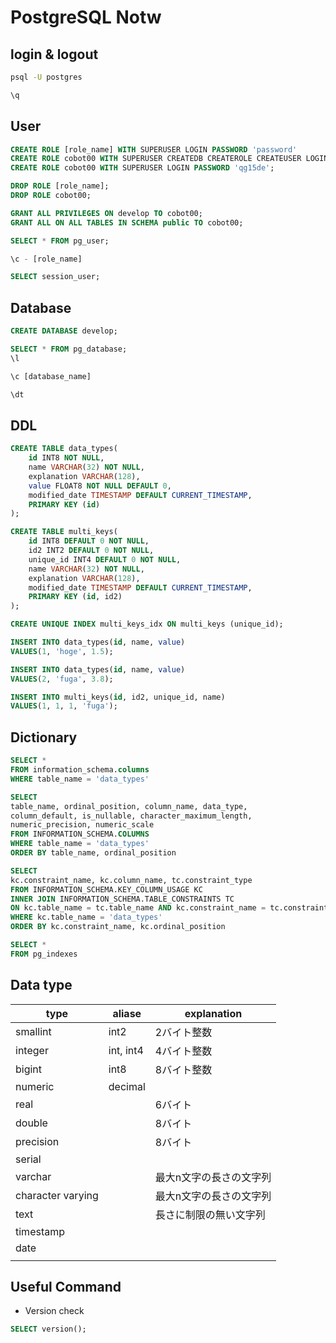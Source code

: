 # PostgreSQL Notw

## login & logout
```bash
psql -U postgres
```

```sql
\q
```

## User

```sql
CREATE ROLE [role_name] WITH SUPERUSER LOGIN PASSWORD 'password'
CREATE ROLE cobot00 WITH SUPERUSER CREATEDB CREATEROLE CREATEUSER LOGIN PASSWORD 'qg15de';
CREATE ROLE cobot00 WITH SUPERUSER LOGIN PASSWORD 'qg15de';

DROP ROLE [role_name];
DROP ROLE cobot00;

GRANT ALL PRIVILEGES ON develop TO cobot00;
GRANT ALL ON ALL TABLES IN SCHEMA public TO cobot00;

SELECT * FROM pg_user;
```

```sql
\c - [role_name]

SELECT session_user;
```

## Database

```sql
CREATE DATABASE develop;

SELECT * FROM pg_database;
\l

\c [database_name]
```

```sql
\dt
```

## DDL

```sql
CREATE TABLE data_types(
    id INT8 NOT NULL,
    name VARCHAR(32) NOT NULL,
    explanation VARCHAR(128),
    value FLOAT8 NOT NULL DEFAULT 0,
    modified_date TIMESTAMP DEFAULT CURRENT_TIMESTAMP,
    PRIMARY KEY (id)
);

CREATE TABLE multi_keys(
    id INT8 DEFAULT 0 NOT NULL,
    id2 INT2 DEFAULT 0 NOT NULL,
    unique_id INT4 DEFAULT 0 NOT NULL,
    name VARCHAR(32) NOT NULL,
    explanation VARCHAR(128),
    modified_date TIMESTAMP DEFAULT CURRENT_TIMESTAMP,
    PRIMARY KEY (id, id2)
);

CREATE UNIQUE INDEX multi_keys_idx ON multi_keys (unique_id);
```

```sql
INSERT INTO data_types(id, name, value)
VALUES(1, 'hoge', 1.5);

INSERT INTO data_types(id, name, value)
VALUES(2, 'fuga', 3.8);

INSERT INTO multi_keys(id, id2, unique_id, name)
VALUES(1, 1, 1, 'fuga');
```

## Dictionary

```sql
SELECT *
FROM information_schema.columns
WHERE table_name = 'data_types'

SELECT
table_name, ordinal_position, column_name, data_type,
column_default, is_nullable, character_maximum_length,
numeric_precision, numeric_scale
FROM INFORMATION_SCHEMA.COLUMNS
WHERE table_name = 'data_types'
ORDER BY table_name, ordinal_position

SELECT
kc.constraint_name, kc.column_name, tc.constraint_type
FROM INFORMATION_SCHEMA.KEY_COLUMN_USAGE KC
INNER JOIN INFORMATION_SCHEMA.TABLE_CONSTRAINTS TC
ON kc.table_name = tc.table_name AND kc.constraint_name = tc.constraint_name
WHERE kc.table_name = 'data_types'
ORDER BY kc.constraint_name, kc.ordinal_position

SELECT *
FROM pg_indexes
```

## Data type

|type|aliase|explanation|
|---|---|---|
|smallint|int2|2バイト整数|
|integer|int, int4|4バイト整数|
|bigint|int8|8バイト整数||
|numeric|decimal|
|real||6バイト|
|double ||8バイト|
|precision||8バイト|
|serial|||
|varchar||最大n文字の長さの文字列|
|character varying||最大n文字の長さの文字列|
|text||長さに制限の無い文字列|
|timestamp|||
|date|||
||||

## Useful Command
* Version check

```sql
SELECT version();
```
